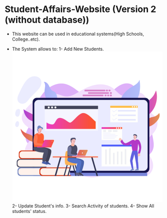 # Student-Affairs-Website (Version 2 (without database))

* This website can be used in educational systems(High Schools, College..etc).

* The System allows to:
      1- Add New Students.
          ![Alt Add Student](images\add.png?raw=true "Titlet")
      2- Update Student's info.
      3- Search Activity of students.
      4- Show All students' status.
